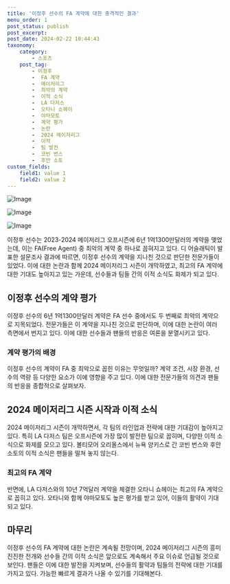```yaml
---
title: '이정후 선수의 FA 계약에 대한 충격적인 결과'
menu_order: 1
post_status: publish
post_excerpt: 
post_date: 2024-02-22 10:44:43
taxonomy:
    category:
        - 스포츠
    post_tag:
        - 이정후
        -  FA 계약
        -  메이저리그
        -  최악의 계약
        -  이적 소식
        -  LA 다저스
        -  오타니 쇼헤이
        -  야마모토
        -  계약 평가
        -  논란
        -  2024 메이저리그
        -  이적
        -  팀 발전
        -  코빈 번스
        -  후안 소토
custom_fields:
    field1: value 1
    field2: value 2
---
```


![Image](https://imgnews.pstatic.net/image/117/2024/02/22/0003808082_001_20240222053001252.jpg?type=w647)

![Image](https://imgnews.pstatic.net/image/117/2024/02/22/0003808082_002_20240222053001298.jpg?type=w647)

![Image](https://imgnews.pstatic.net/image/117/2024/02/22/0003808082_003_20240222053001340.jpg?type=w647)

이정후 선수는 2023-2024 메이저리그 오프시즌에 6년 1억1300만달러의 계약을 맺었는데, 이는 FA(Free Agent) 중 최악의 계약 중 하나로 꼽혀지고 있다. 디 어슬래틱이 발표한 설문조사 결과에 따르면, 이정후 선수의 계약을 지나친 것으로 판단한 전문가들이 있었다. 이에 대한 논란과 함께 2024 메이저리그 시즌이 개막하였고, 최고의 FA 계약에 대한 기대도 높아지고 있는 가운데, 선수들과 팀들 간의 이적 소식도 화제가 되고 있다.
## 이정후 선수의 계약 평가
이정후 선수의 6년 1억1300만달러 계약은 FA 선수 중에서도 두 번째로 최악의 계약으로 지목되었다. 전문가들은 이 계약을 지나친 것으로 판단하며, 이에 대한 논란이 여러 측면에서 번지고 있다. 이에 대한 선수들과 팬들의 반응은 여론을 분열시키고 있다.
### 계약 평가의 배경
이정후 선수의 계약이 FA 중 최악으로 꼽힌 이유는 무엇일까? 계약 조건, 시장 환경, 선수의 역량 등 다양한 요소가 이에 영향을 주고 있다. 이에 대한 전문가들의 의견과 팬들의 반응을 종합적으로 살펴보자.
## 2024 메이저리그 시즌 시작과 이적 소식
2024 메이저리그 시즌이 개막하면서, 각 팀의 라인업과 전략에 대한 기대감이 높아지고 있다. 특히 LA 다저스 팀은 오프시즌에 가장 많이 발전한 팀으로 꼽히며, 다양한 이적 소식으로 화제를 모으고 있다. 볼티모어 오리올스에서 뉴욕 양키스로 간 코빈 번스와 후안 소토의 이적 소식은 팬들을 떨쳐 놓지 않는다.
### 최고의 FA 계약
반면에, LA 다저스와의 10년 7억달러 계약을 체결한 오타니 쇼헤이는 최고의 FA 계약으로 꼽히고 있다. 오타니와 함께 야마모토도 높은 평가를 받고 있어, 이들의 활약이 기대되고 있다.
## 마무리
이정후 선수의 FA 계약에 대한 논란은 계속될 전망이며, 2024 메이저리그 시즌의 흥미진진한 전개와 선수들 간의 이적 소식은 앞으로도 계속해서 주요 이슈로 언급될 것으로 보인다. 팬들은 이에 대한 발전을 지켜보며, 선수들의 활약과 팀들의 전략에 대한 기대를 가지고 있다. 가능한 빠르게 결과가 나올 수 있기를 기대해본다.
